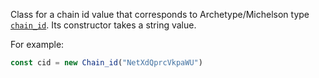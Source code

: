 Class for a chain id value that corresponds to Archetype/Michelson type [`chain_id`](/docs/reference/types#chain_id). Its constructor takes a string value.

For example:
```ts
const cid = new Chain_id("NetXdQprcVkpaWU")
```
